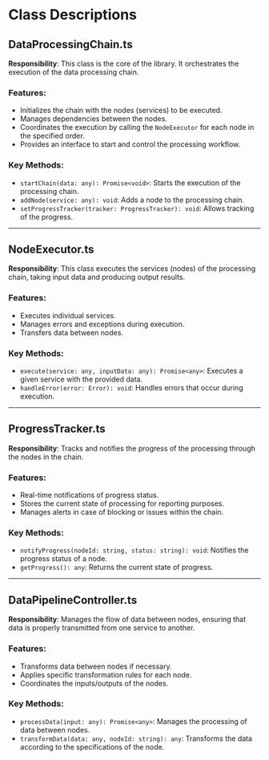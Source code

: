 # Class Descriptions

## DataProcessingChain.ts

**Responsibility**: This class is the core of the library. It orchestrates the execution of the data processing chain.

### Features:
- Initializes the chain with the nodes (services) to be executed.
- Manages dependencies between the nodes.
- Coordinates the execution by calling the `NodeExecutor` for each node in the specified order.
- Provides an interface to start and control the processing workflow.

### Key Methods:
- `startChain(data: any): Promise<void>`: Starts the execution of the processing chain.
- `addNode(service: any): void`: Adds a node to the processing chain.
- `setProgressTracker(tracker: ProgressTracker): void`: Allows tracking of the progress.

---

## NodeExecutor.ts

**Responsibility**: This class executes the services (nodes) of the processing chain, taking input data and producing output results.

### Features:
- Executes individual services.
- Manages errors and exceptions during execution.
- Transfers data between nodes.

### Key Methods:
- `execute(service: any, inputData: any): Promise<any>`: Executes a given service with the provided data.
- `handleError(error: Error): void`: Handles errors that occur during execution.

---

## ProgressTracker.ts

**Responsibility**: Tracks and notifies the progress of the processing through the nodes in the chain.

### Features:
- Real-time notifications of progress status.
- Stores the current state of processing for reporting purposes.
- Manages alerts in case of blocking or issues within the chain.

### Key Methods:
- `notifyProgress(nodeId: string, status: string): void`: Notifies the progress status of a node.
- `getProgress(): any`: Returns the current state of progress.

---

## DataPipelineController.ts

**Responsibility**: Manages the flow of data between nodes, ensuring that data is properly transmitted from one service to another.

### Features:
- Transforms data between nodes if necessary.
- Applies specific transformation rules for each node.
- Coordinates the inputs/outputs of the nodes.

### Key Methods:
- `processData(input: any): Promise<any>`: Manages the processing of data between nodes.
- `transformData(data: any, nodeId: string): any`: Transforms the data according to the specifications of the node.

